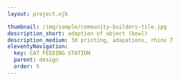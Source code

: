 ```yaml
---
layout: project.njk

thumbnail: /img/sample/community-builders-tile.jpg
description_short: adaption of object (bowl)
description_medium: 3d printing, adapations, rhino 7
eleventyNavigation:
  key: CAT FEEDING STATION
  parent: design
  order: 5
---
```


